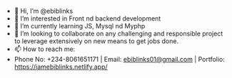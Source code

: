 - 👋 Hi, I’m @ebiblinks
- 👀 I’m interested in Front nd backend development
- 🌱 I’m currently learning JS, Mysql nd Myphp
- 💞️ I’m looking to collaborate on any challenging and responsible project to leverage extensively on new means to get jobs done.
- 📫 How to reach me:
- Phone No: +234-8061651171 | Email: ebiblinks01@gmail.com | Portfolio: https://iamebiblinks.netlify.app/  

<!---

eBibLinks - Full Stack Developer

👋 Hello! I'm a passionate full stack developer with 2 years of experience in creating innovative and user-friendly web applications. 
EbiBlinks specializes in both front-end and back-end development and thrive on tackling complex challenges by transforming ideas into reality. 💪

Skills 🛠️

Front-end: HTML, CSS, JavaScript, React, Angular
Back-end: Node.js, Express.js, Django, Flask
Database: MongoDB, MySQL, MyPHP
Version Control: Git, GitHub
Projects 🚀
Here are some of the notable projects I have worked on throughout my career:

eCommerce Platform 🛒
Developed a scalable e-commerce platform using React on the front-end and Node.js with MyPHP on the back-end. 
Integrated secure payment gateways and implemented features like product search, shopping cart, and user authentication.

Task Management App 📝
Participated in a task management application project using Python. 
Users could create, assign, and track tasks, set deadlines, and receive notifications. 
Integrated with a database to store task-related information.

Weather Forecast App ☀️🌧️
Developed a weather forecast application using React and Node.js. Integrated with a weather API to fetch real-time weather data based on user input and displayed it in an intuitive UI.

Experience 💼

Full Stack Developer at ASD Motors (2019-2021)

Collaborated with a team of developers to create and maintain web applications.
Developed responsive user interfaces using HTML, CSS, and JavaScript frameworks.
Implemented back-end functionality using Node.js and Express.js, including RESTful APIs and database integration.
Freelance Developer (2018-2019)

Worked independently with clients to build custom web applications tailored to their specific requirements.
Utilized various front-end and back-end technologies to deliver high-quality solutions.
Education 🎓

Bachelor's Degree in Computer Science (Eco.te.s University Benin, 2019)
Contact 📞
If you're looking for a skilled full stack developer to bring your ideas to life, feel free to reach out to me. 
You can check out My LinkedIn https://www.linkedin.com/in/ebiloma-prince-001/

I am always open to new opportunities and challenges. Let's build something great together! 😊
--->
